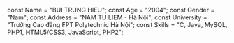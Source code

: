 const Name = "BUI TRUNG HIEU";
const Age = "2004";
const Gender = "Nam";
const Address = "NAM TU LIEM - Hà Nội";
const University = "Trường Cao đẳng FPT Polytechnic Hà Nội";
const Skills = "C, Java, MySQL, PHP1, HTML5/CSS3, JavaScript, PHP2";
